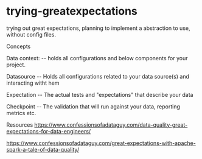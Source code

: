 # trying-greatexpectations
trying out great expectations, planning to implement a abstraction to use, without config files.

Concepts

Data context:
    -- holds all configurations and below components for your project.

Datasource
    -- Holds all configurations related to your data source(s) and interacting witht hem

Expectation 
    -- The actual tests and "expectations" that describe your data

Checkpoint
    -- The validation that will run against your data, reporting metrics etc.






Resources
https://www.confessionsofadataguy.com/data-quality-great-expectations-for-data-engineers/

https://www.confessionsofadataguy.com/great-expectations-with-apache-spark-a-tale-of-data-quality/